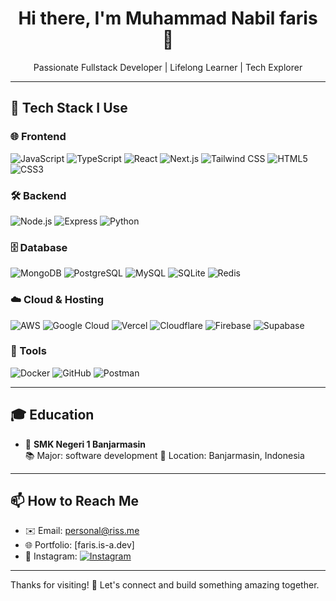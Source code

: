 <h1 align="center">Hi there, I'm Muhammad Nabil faris 👋</h1>

<p align="center">
  Passionate Fullstack Developer | Lifelong Learner | Tech Explorer
</p>

---

## 🚀 Tech Stack I Use

### 🌐 Frontend
![JavaScript](https://img.shields.io/badge/-JavaScript-F7DF1E?style=flat&logo=javascript&logoColor=000)
![TypeScript](https://img.shields.io/badge/-TypeScript-3178C6?style=flat&logo=typescript&logoColor=fff)
![React](https://img.shields.io/badge/-React-61DAFB?style=flat&logo=react&logoColor=000)
![Next.js](https://img.shields.io/badge/-Next.js-000000?style=flat&logo=next.js)
![Tailwind CSS](https://img.shields.io/badge/-TailwindCSS-06B6D4?style=flat&logo=tailwind-css)
![HTML5](https://img.shields.io/badge/-HTML5-E34F26?style=flat&logo=html5&logoColor=fff)
![CSS3](https://img.shields.io/badge/-CSS3-1572B6?style=flat&logo=css3)

### 🛠 Backend
![Node.js](https://img.shields.io/badge/-Node.js-339933?style=flat&logo=node.js&logoColor=fff)
![Express](https://img.shields.io/badge/-Express-000000?style=flat&logo=express)
![Python](https://img.shields.io/badge/-Python-3776AB?style=flat&logo=python&logoColor=fff)

### 🗄 Database
![MongoDB](https://img.shields.io/badge/-MongoDB-47A248?style=flat&logo=mongodb&logoColor=fff)
![PostgreSQL](https://img.shields.io/badge/-PostgreSQL-336791?style=flat&logo=postgresql&logoColor=fff)
![MySQL](https://img.shields.io/badge/-MySQL-4479A1?style=flat&logo=mysql&logoColor=fff)
![SQLite](https://img.shields.io/badge/-SQLite-003B57?style=flat&logo=sqlite)
![Redis](https://img.shields.io/badge/-Redis-DC382D?style=flat&logo=redis&logoColor=fff)

### ☁️ Cloud & Hosting
![AWS](https://img.shields.io/badge/-AWS-FF9900?style=flat&logo=amazonaws&logoColor=000)
![Google Cloud](https://img.shields.io/badge/-Google%20Cloud-4285F4?style=flat&logo=googlecloud&logoColor=fff)
![Vercel](https://img.shields.io/badge/-Vercel-000000?style=flat&logo=vercel)
![Cloudflare](https://img.shields.io/badge/-Cloudflare-F38020?style=flat&logo=cloudflare)
![Firebase](https://img.shields.io/badge/-Firebase-FFCA28?style=flat&logo=firebase)
![Supabase](https://img.shields.io/badge/-Supabase-3ECF8E?style=flat&logo=supabase)

### 🧰 Tools
![Docker](https://img.shields.io/badge/-Docker-2496ED?style=flat&logo=docker)
![GitHub](https://img.shields.io/badge/-GitHub-181717?style=flat&logo=github)
![Postman](https://img.shields.io/badge/-Postman-FF6C37?style=flat&logo=postman)

---

## 🎓 Education

- 🏫 **SMK Negeri 1 Banjarmasin**  
  📚 Major: software development
  📍 Location: Banjarmasin, Indonesia

---

## 📫 How to Reach Me

- ✉️ Email: [personal@riss.me](mailto:personal@riss.me)
- 🌐 Portfolio: [faris.is-a.dev]
- 📸 Instagram: [![Instagram](https://img.shields.io/badge/-@kaii.sass-E4405F?style=flat&logo=instagram&logoColor=white)](https://instagram.com/yrszz._)

---

Thanks for visiting! 🙏 Let's connect and build something amazing together.
